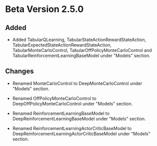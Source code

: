 # Beta Version 2.5.0

## Added

* Added TabularQLearning, TabularStateActionRewardStateAction, TabularExpectedStateActionRewardStateAction, TabularMonteCarloControl, TabularOffPolicyMonteCarloControl and TabularReinforcementLearningBaseModel under "Models" section.

## Changes

* Renamed MonteCarloControl to DeepMonteCarloControl under "Models" section.

* Renamed OffPolicyMonteCarloControl to DeepOffPolicyMonteCarloControl under "Models" section.

* Renamed ReinforcementLearningBaseModel to DeepReinforcementLearningBaseModel under "Models" section.

* Renamed ReinforcementLearningActorCriticBaseModel to DeepReinforcementLearningActorCriticBaseModel under "Models" section.
